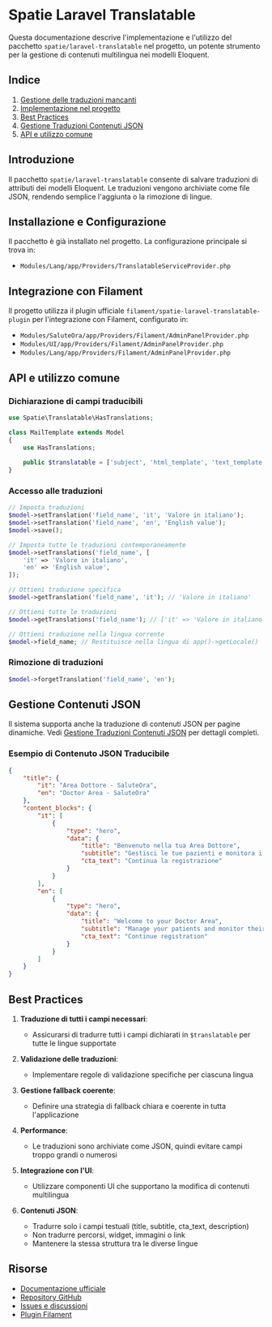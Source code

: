 # Spatie Laravel Translatable

Questa documentazione descrive l'implementazione e l'utilizzo del pacchetto `spatie/laravel-translatable` nel progetto, un potente strumento per la gestione di contenuti multilingua nei modelli Eloquent.

## Indice

1. [Gestione delle traduzioni mancanti](./gestione-traduzioni-mancanti.md)
2. [Implementazione nel progetto](./implementazione-nel-progetto.md)
3. [Best Practices](./best-practices.md)
4. [Gestione Traduzioni Contenuti JSON](./json-content-translation.md)
5. [API e utilizzo comune](#api-e-utilizzo-comune)

## Introduzione

Il pacchetto `spatie/laravel-translatable` consente di salvare traduzioni di attributi dei modelli Eloquent. Le traduzioni vengono archiviate come file JSON, rendendo semplice l'aggiunta o la rimozione di lingue.

## Installazione e Configurazione

Il pacchetto è già installato nel progetto. La configurazione principale si trova in:

- `Modules/Lang/app/Providers/TranslatableServiceProvider.php`

## Integrazione con Filament

Il progetto utilizza il plugin ufficiale `filament/spatie-laravel-translatable-plugin` per l'integrazione con Filament, configurato in:

- `Modules/SaluteOra/app/Providers/Filament/AdminPanelProvider.php`
- `Modules/UI/app/Providers/Filament/AdminPanelProvider.php`
- `Modules/Lang/app/Providers/Filament/AdminPanelProvider.php`

## API e utilizzo comune

### Dichiarazione di campi traducibili

```php
use Spatie\Translatable\HasTranslations;

class MailTemplate extends Model
{
    use HasTranslations;
    
    public $translatable = ['subject', 'html_template', 'text_template'];
}
```

### Accesso alle traduzioni

```php
// Imposta traduzioni
$model->setTranslation('field_name', 'it', 'Valore in italiano');
$model->setTranslation('field_name', 'en', 'English value');
$model->save();

// Imposta tutte le traduzioni contemporaneamente
$model->setTranslations('field_name', [
    'it' => 'Valore in italiano',
    'en' => 'English value',
]);

// Ottieni traduzione specifica
$model->getTranslation('field_name', 'it'); // 'Valore in italiano'

// Ottieni tutte le traduzioni
$model->getTranslations('field_name'); // ['it' => 'Valore in italiano', 'en' => 'English value']

// Ottieni traduzione nella lingua corrente
$model->field_name; // Restituisce nella lingua di app()->getLocale()
```

### Rimozione di traduzioni

```php
$model->forgetTranslation('field_name', 'en');
```

## Gestione Contenuti JSON

Il sistema supporta anche la traduzione di contenuti JSON per pagine dinamiche. Vedi [Gestione Traduzioni Contenuti JSON](./json-content-translation.md) per dettagli completi.

### Esempio di Contenuto JSON Traducibile

```json
{
    "title": {
        "it": "Area Dottore - SaluteOra",
        "en": "Doctor Area - SaluteOra"
    },
    "content_blocks": {
        "it": [
            {
                "type": "hero",
                "data": {
                    "title": "Benvenuto nella tua Area Dottore",
                    "subtitle": "Gestisci le tue pazienti e monitora i loro percorsi di salute orale",
                    "cta_text": "Continua la registrazione"
                }
            }
        ],
        "en": [
            {
                "type": "hero",
                "data": {
                    "title": "Welcome to your Doctor Area",
                    "subtitle": "Manage your patients and monitor their oral health pathways",
                    "cta_text": "Continue registration"
                }
            }
        ]
    }
}
```

## Best Practices

1. **Traduzione di tutti i campi necessari**:
   - Assicurarsi di tradurre tutti i campi dichiarati in `$translatable` per tutte le lingue supportate

2. **Validazione delle traduzioni**:
   - Implementare regole di validazione specifiche per ciascuna lingua

3. **Gestione fallback coerente**:
   - Definire una strategia di fallback chiara e coerente in tutta l'applicazione

4. **Performance**:
   - Le traduzioni sono archiviate come JSON, quindi evitare campi troppo grandi o numerosi

5. **Integrazione con l'UI**:
   - Utilizzare componenti UI che supportano la modifica di contenuti multilingua

6. **Contenuti JSON**:
   - Tradurre solo i campi testuali (title, subtitle, cta_text, description)
   - Non tradurre percorsi, widget, immagini o link
   - Mantenere la stessa struttura tra le diverse lingue

## Risorse

- [Documentazione ufficiale](https://spatie.be/docs/laravel-translatable)
- [Repository GitHub](https://github.com/spatie/laravel-translatable)
- [Issues e discussioni](https://github.com/spatie/laravel-translatable/issues)
- [Plugin Filament](https://filamentphp.com/plugins/filament-spatie-translatable)
